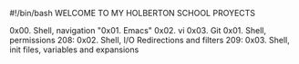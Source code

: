 #!/bin/bash
WELCOME TO MY HOLBERTON SCHOOL PROYECTS

0x00. Shell, navigation 
"0x01. Emacs"
0x02. vi
0x03. Git
0x01. Shell, permissions
208: 0x02. Shell, I/O Redirections and filters
209: 0x03. Shell, init files, variables and expansions

